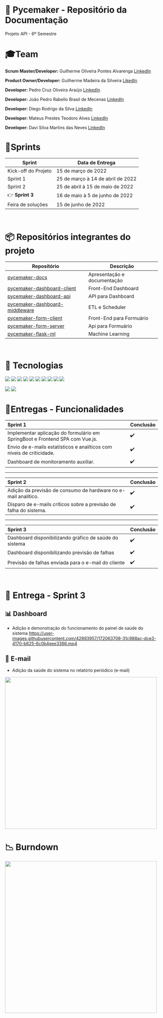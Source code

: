 

#  🐍 Pycemaker - Repositório da Documentação
Projeto API - 6º Semestre

# 🎓Team  

**Scrum Master/Developer:** Guilherme Oliveira Pontes Alvarenga [LinkedIn](https://www.linkedin.com/in/guilherme-oliveira-14a9b8175/)

**Product Owner/Developer:** Guilherme Madeira da Silveira [LikedIn](https://www.linkedin.com/in/guilherme-madeira-b317ab17b/)

**Developer:** Pedro Cruz Oliveira Araújo [LinkedIn](https://www.linkedin.com/in/pedro-cruz77/)

**Developer:** João Pedro Rabello Brasil de Mecenas [LinkedIn](https://www.linkedin.com/in/joao-pedro-m-943a74b6)

**Developer:** Diego Rodrigo da Silva [LinkedIn](https://www.linkedin.com/in/diego-s-7a97a4186/)

**Developer:** Mateus Prestes Teodoro Alves [LinkedIn](https://www.linkedin.com/in/mateus-prestes-11569118a/)

**Developer:** Davi Silva Martins das Neves [LinkedIn](https://www.linkedin.com/in/davi-neves-a50573201/)
</br>

# 📃Sprints

| Sprint                                                              | Data de Entrega |
| ------------------------------------------------------------------- | --------------- |
| Kick-off do Projeto | 15 de março de 2022 |
| Sprint 1 | 25 de março à 14 de abril de 2022 |
| Sprint 2| 25 de abril à 15 de maio de 2022|
| 👉 **Sprint 3** | 16 de maio à 5 de junho de 2022 |
| Feira de soluções | 15 de junho de 2022|


</br>

# 📦 Repositórios integrantes do projeto

| Repositório                                                                                   | Descrição                   |
| --------------------------------------------------------------------------------------------- | --------------------------- |
| [pycemaker-docs](https://github.com/pycemaker/pycemaker-docs)                                 | Apresentação e documentação |
| [pycemaker-dashboard-client](https://github.com/pycemaker/pycemaker-dashboard-client)         | Front-End Dashboard         |
| [pycemaker-dashboard-api](https://github.com/pycemaker/pycemaker-dashboard-api)               | API para Dashboard          |
| [pycemaker-dashboard-middleware](https://github.com/pycemaker/pycemaker-dashboard-middleware) | ETL e Scheduler             |
| [pycemaker-form-client](https://github.com/pycemaker/pycemaker-form-client)                   | Front-End para Formuário    |
| [pycemaker-form-server](https://github.com/pycemaker/pycemaker-form-server)                   | Api para Formuário          |
| [pycemaker-flask-ml](https://github.com/pycemaker/pycemaker-flask-ml) | Machine Learning |


<br>

# 🧰 Tecnologias
<img src="https://img.shields.io/badge/JavaScript-F7DF1E?style=for-the-badge&logo=javascript&logoColor=black"> <img src="https://img.shields.io/badge/React-20232A?style=for-the-badge&logo=react&logoColor=61DAFB"> <img src="https://img.shields.io/badge/Spring-green?style=for-the-badge&logo=Spring&logoColor=black"> <img src="https://img.shields.io/badge/react-blue?style=for-the-badge&logo=react&logoColor=black"> <img src="https://img.shields.io/badge/flask-orange?style=for-the-badge&logo=flask&logoColor=black"> <img src="https://img.shields.io/badge/NiFi-lightblue?style=for-the-badge&logo=apache&logoColor=black"> <img src="https://img.shields.io/badge/prometheus-grey?style=for-the-badge&logo=prometheus&logoColor=black"> <img src="https://img.shields.io/badge/Vue.js-stronggreen?style=for-the-badge&logo=Vue.js&logoColor=black"> <img src="https://img.shields.io/badge/grafana-orange?style=for-the-badge&logo=grafana&logoColor=black"> <img src="https://img.shields.io/badge/postgresql-green?style=for-the-badge&logo=postgresql&logoColor=black">

<img src="https://img.shields.io/badge/MongoDB-8bbf3d?style=for-the-badge&logo=MongoDB&logoColor=white"> <img src="https://img.shields.io/badge/firebase-yellow?style=for-the-badge&logo=firebase&logoColor=white"> 
</br>

# 📆Entregas - Funcionalidades

| Sprint 1                                                          | Conclusão |
|:----------------------------------------------------------------- | --------- |
| Implementar aplicação do formulário em SpringBoot e Frontend SPA com Vue.js.                       | ✔️ |
| Envio de e-mails estatísticos e analíticos com níveis de criticidade. | ✔️ |
| Dashboard de monitoramento auxiliar.                               | ✔️ |



<hr>

| Sprint 2                                                         | Conclusão |
|:---------------------------------------------------------------- |:--------- |
| Adição da previsão de consumo de hardware no e-mail analítico.    | ✔️ |
| Disparo de e-mails críticos sobre a previsão de falha do sistema. | ✔️ |


<hr>

| Sprint 3                                                             | Conclusão |
|:-------------------------------------------------------------------- | --------- |
| Dashboard disponibilizando gráfico de saúde do sistema | ✔️ |
| Dashboard disponibilizando previsão de falhas | ✔️ |
| Previsão de falhas enviada para o e-mail do cliente | ✔️ |


<br>


# 🎯 Entrega - Sprint 3

## 📊 Dashboard
+ Adição e demonstração do funcionamento do painel de saúde do sistema
https://user-images.githubusercontent.com/42893957/172063708-31c988ac-dce3-4170-b625-6c0b4eee3366.mp4


## 📧 E-mail
+ Adição da saúde do sistema no relatório periódico (e-mail)
<img  src="https://i.imgur.com/kpE76lG.png"  width=500>

</br>


# 📉 Burndown
<img  src="https://i.imgur.com/neLgmgR.png" width=500>

